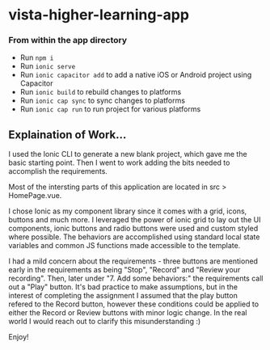 # vista-higher-learning-app

### From within the app directory

- Run `npm i`
- Run `ionic serve`
- Run `ionic capacitor add` to add a native iOS or Android project using Capacitor
- Run `ionic build` to rebuild changes to platforms
- Run `ionic cap sync` to sync changes to platforms
- Run `ionic cap run` to run project for various platforms

## Explaination of Work...

I used the Ionic CLI to generate a new blank project,
which gave me the basic starting point. Then I went to work
adding the bits needed to accomplish the requirements.

Most of the intersting parts of this application are located
in src > HomePage.vue.

I chose Ionic as my component library since it comes with
a grid, icons, buttons and much more. I leveraged the power of
ionic grid to lay out the UI components, ionic buttons and radio
buttons were used and custom styled where possible. The behaviors
are accomplished using standard local state variables and common JS
functions made accessible to the template.

I had a mild concern about the requirements - three buttons are mentioned
early in the requirements as being "Stop", "Record" and "Review your recording".
Then, later under "7. Add some behaviors:" the requirements call out a "Play" button.
It's bad practice to make assumptions, but in the interest of completing the assignment
I assumed that the play button refered to the Record button, however these conditions
could be applied to either the Record or Review buttons with minor logic change. In
the real world I would reach out to clarify this misunderstanding :)

Enjoy!
